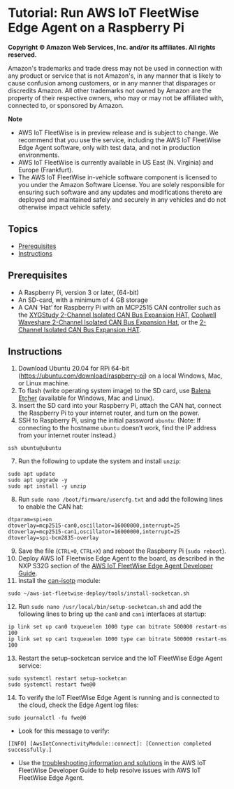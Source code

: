# Tutorial: Run AWS IoT FleetWise Edge Agent on a Raspberry Pi

**Copyright © Amazon Web Services, Inc. and/or its affiliates. All rights reserved.**

Amazon's trademarks and trade dress may not be used in connection with any product or service that
is not Amazon's, in any manner that is likely to cause confusion among customers, or in any manner
that disparages or discredits Amazon. All other trademarks not owned by Amazon are the property of
their respective owners, who may or may not be affiliated with, connected to, or sponsored by
Amazon.

**Note**

* AWS IoT FleetWise is in preview release and is subject to change. We recommend that you use the
  service, including the AWS IoT FleetWise Edge Agent software, only with test data, and not in
  production environments.
* AWS IoT FleetWise is currently available in US East (N. Virginia) and Europe (Frankfurt).
* The AWS IoT FleetWise in-vehicle software component is licensed to you under the Amazon Software
  License. You are solely responsible for ensuring such software and any updates and modifications
  thereto are deployed and maintained safely and securely in any vehicles and do not otherwise
  impact vehicle safety.

## Topics

* [Prerequisites](#prerequisites)
* [Instructions](#instructions)

## Prerequisites

* A Raspberry Pi, version 3 or later, (64-bit) 
* An SD-card, with a minimum of 4 GB storage
* A CAN ‘Hat’ for Raspberry Pi with an MCP2515 CAN controller such as the
  [XYGStudy 2-Channel Isolated CAN Bus Expansion HAT](https://www.amazon.com/Raspberry-2-Channel-SN65HVD230-Protection-XYGStudy/dp/B087PWBFV8?th=1),
  [Coolwell Waveshare 2-Channel Isolated CAN Bus Expansion Hat](https://www.amazon.de/-/en/Waveshare-CAN-HAT-SN65HVD230-Protection/dp/B087PWNMM8/?th=1),
  or the [2-Channel Isolated CAN Bus Expansion HAT](https://rarecomponents.com/store/2-ch-can-hat-waveshare).

## Instructions

1. Download Ubuntu 20.04 for RPi 64-bit (https://ubuntu.com/download/raspberry-pi) on a local
   Windows, Mac, or Linux machine.
2. To flash (write operating system image) to the SD card, use [Balena Etcher](https://www.balena.io/etcher/)
   (available for Windows, Mac and Linux).
3. Insert the SD card into your Raspberry Pi, attach the CAN hat, connect the Raspberry Pi to your
   internet router, and turn on the power.
4. SSH to Raspberry Pi, using the initial password `ubuntu`: (Note: If connecting to the hostname
   `ubuntu` doesn’t work, find the IP address from your internet router instead.)
```
ssh ubuntu@ubuntu
```
7. Run the following to update the system and install `unzip`:
```
sudo apt update
sudo apt upgrade -y
sudo apt install -y unzip
```
8. Run `sudo nano /boot/firmware/usercfg.txt` and add the following lines to enable the CAN hat:
```
dtparam=spi=on
dtoverlay=mcp2515-can0,oscillator=16000000,interrupt=25
dtoverlay=mcp2515-can1,oscillator=16000000,interrupt=25
dtoverlay=spi-bcm2835-overlay
```
9. Save the file (`CTRL+O`, `CTRL+X`) and reboot the Raspberry Pi (`sudo reboot`).
10. Deploy AWS IoT Fleetwise Edge Agent to the board, as described in the NXP S32G section of the
    [AWS IoT FleetWise Edge Agent Developer Guide](../dev-guide/edge-agent-dev-guide.md#provision-aws-iot-credentials).
11. Install the [can-isotp](https://en.wikipedia.org/wiki/ISO_15765-2) module:
```
sudo ~/aws-iot-fleetwise-deploy/tools/install-socketcan.sh
```
12. Run `sudo nano /usr/local/bin/setup-socketcan.sh` and add the following lines to bring up the
    `can0` and `can1` interfaces at startup:
```
ip link set up can0 txqueuelen 1000 type can bitrate 500000 restart-ms 100
ip link set up can1 txqueuelen 1000 type can bitrate 500000 restart-ms 100
```
13. Restart the setup-socketcan service and the IoT FleetWise Edge Agent service:
```
sudo systemctl restart setup-socketcan
sudo systemctl restart fwe@0
```
14. To verify the IoT FleetWise Edge Agent is running and is connected to the cloud, check the Edge
    Agent log files:
``` 
sudo journalctl -fu fwe@0
```
- Look for this message to verify:
```
[INFO] [AwsIotConnectivityModule::connect]: [Connection completed successfully.]
```
- Use the [troubleshooting information and solutions](https://docs.aws.amazon.com/iot-fleetwise/latest/developerguide/troubleshooting.html)
  in the AWS IoT FleetWise Developer Guide to help resolve issues with AWS IoT FleetWise Edge Agent.
